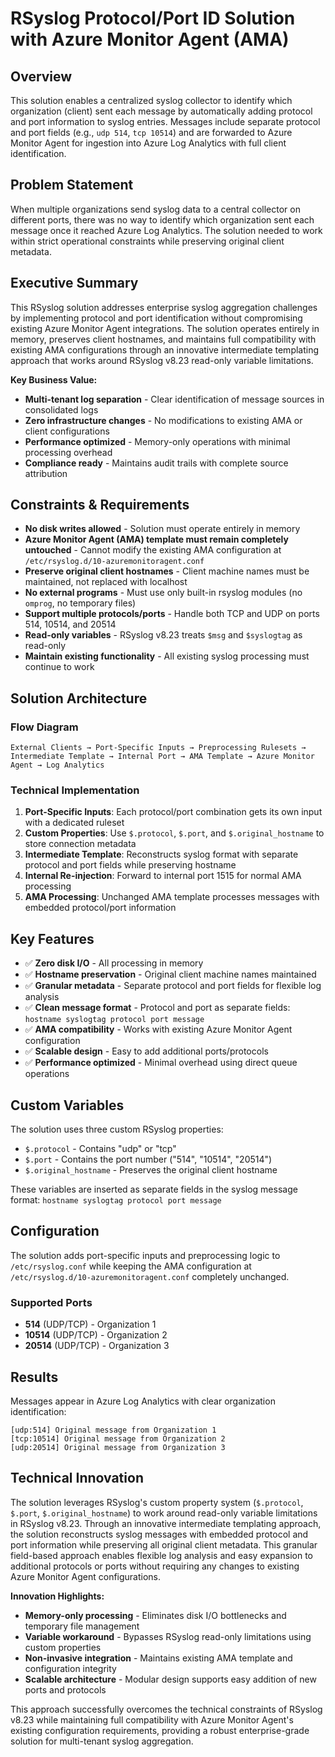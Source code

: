# RSyslog Protocol/Port ID Solution with Azure Monitor Agent (AMA)

## Overview
This solution enables a centralized syslog collector to identify which organization (client) sent each message by automatically adding protocol and port information to syslog entries. Messages include separate protocol and port fields (e.g., `udp 514`, `tcp 10514`) and are forwarded to Azure Monitor Agent for ingestion into Azure Log Analytics with full client identification.

## Problem Statement
When multiple organizations send syslog data to a central collector on different ports, there was no way to identify which organization sent each message once it reached Azure Log Analytics. The solution needed to work within strict operational constraints while preserving original client metadata.

## Executive Summary
This RSyslog solution addresses enterprise syslog aggregation challenges by implementing protocol and port identification without compromising existing Azure Monitor Agent integrations. The solution operates entirely in memory, preserves client hostnames, and maintains full compatibility with existing AMA configurations through an innovative intermediate templating approach that works around RSyslog v8.23 read-only variable limitations.

**Key Business Value:**
- **Multi-tenant log separation** - Clear identification of message sources in consolidated logs
- **Zero infrastructure changes** - No modifications to existing AMA or client configurations
- **Performance optimized** - Memory-only operations with minimal processing overhead
- **Compliance ready** - Maintains audit trails with complete source attribution

## Constraints & Requirements
- **No disk writes allowed** - Solution must operate entirely in memory
- **Azure Monitor Agent (AMA) template must remain completely untouched** - Cannot modify the existing AMA configuration at `/etc/rsyslog.d/10-azuremonitoragent.conf`
- **Preserve original client hostnames** - Client machine names must be maintained, not replaced with localhost
- **No external programs** - Must use only built-in rsyslog modules (no `omprog`, no temporary files)
- **Support multiple protocols/ports** - Handle both TCP and UDP on ports 514, 10514, and 20514
- **Read-only variables** - RSyslog v8.23 treats `$msg` and `$syslogtag` as read-only
- **Maintain existing functionality** - All existing syslog processing must continue to work

## Solution Architecture

### Flow Diagram
```
External Clients → Port-Specific Inputs → Preprocessing Rulesets → Intermediate Template → Internal Port → AMA Template → Azure Monitor Agent → Log Analytics
```

### Technical Implementation
1. **Port-Specific Inputs**: Each protocol/port combination gets its own input with a dedicated ruleset
2. **Custom Properties**: Use `$.protocol`, `$.port`, and `$.original_hostname` to store connection metadata
3. **Intermediate Template**: Reconstructs syslog format with separate protocol and port fields while preserving hostname
4. **Internal Re-injection**: Forward to internal port 1515 for normal AMA processing
5. **AMA Processing**: Unchanged AMA template processes messages with embedded protocol/port information

## Key Features
- ✅ **Zero disk I/O** - All processing in memory
- ✅ **Hostname preservation** - Original client machine names maintained  
- ✅ **Granular metadata** - Separate protocol and port fields for flexible log analysis
- ✅ **Clean message format** - Protocol and port as separate fields: `hostname syslogtag protocol port message`
- ✅ **AMA compatibility** - Works with existing Azure Monitor Agent configuration
- ✅ **Scalable design** - Easy to add additional ports/protocols
- ✅ **Performance optimized** - Minimal overhead using direct queue operations

## Custom Variables
The solution uses three custom RSyslog properties:
- `$.protocol` - Contains "udp" or "tcp"
- `$.port` - Contains the port number ("514", "10514", "20514")
- `$.original_hostname` - Preserves the original client hostname

These variables are inserted as separate fields in the syslog message format: `hostname syslogtag protocol port message`

## Configuration
The solution adds port-specific inputs and preprocessing logic to `/etc/rsyslog.conf` while keeping the AMA configuration at `/etc/rsyslog.d/10-azuremonitoragent.conf` completely unchanged.

### Supported Ports
- **514** (UDP/TCP) - Organization 1
- **10514** (UDP/TCP) - Organization 2  
- **20514** (UDP/TCP) - Organization 3

## Results
Messages appear in Azure Log Analytics with clear organization identification:
```
[udp:514] Original message from Organization 1
[tcp:10514] Original message from Organization 2
[udp:20514] Original message from Organization 3
```

## Technical Innovation
The solution leverages RSyslog's custom property system (`$.protocol`, `$.port`, `$.original_hostname`) to work around read-only variable limitations in RSyslog v8.23. Through an innovative intermediate templating approach, the solution reconstructs syslog messages with embedded protocol and port information while preserving all original client metadata. This granular field-based approach enables flexible log analysis and easy expansion to additional protocols or ports without requiring any changes to existing Azure Monitor Agent configurations.

**Innovation Highlights:**
- **Memory-only processing** - Eliminates disk I/O bottlenecks and temporary file management
- **Variable workaround** - Bypasses RSyslog read-only limitations using custom properties
- **Non-invasive integration** - Maintains existing AMA template and configuration integrity
- **Scalable architecture** - Modular design supports easy addition of new ports and protocols

This approach successfully overcomes the technical constraints of RSyslog v8.23 while maintaining full compatibility with Azure Monitor Agent's existing configuration requirements, providing a robust enterprise-grade solution for multi-tenant syslog aggregation.
